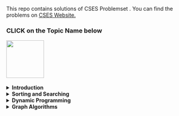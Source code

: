 This repo contains solutions of CSES Problemset . You can find the problems on [CSES Website.](https://cses.fi/)

<h3>CLICK on the Topic Name below </h3>
<img width = "100px" align = "center" src = "https://cdn.dribbble.com/users/729829/screenshots/3975065/media/af0e87e1f3254324eeb80e489403c445.gif"> <br> <br>
<details>
<summary> <b>Introduction</b></summary>

1. [CSES Apple Division](https://github.com/khalid586/CSES-Problemset-solutions/blob/main/1.Intoductory/CSES%20Apple%20Division.cpp)
1. [CSES Permutations](https://github.com/khalid586/CSES-Problemset-solutions/blob/main/1.Intoductory/CSES%20Permutations.cpp)
1. [CSES Repetitions](https://github.com/khalid586/CSES-Problemset-solutions/blob/main/1.Intoductory/CSES%20Repetitions.cpp)
1. [CSES Trailing Zeros](https://github.com/khalid586/CSES-Problemset-solutions/blob/main/1.Intoductory/CSES%20Trailing%20Zeros.cpp)
1. [CSES Two Knights](https://github.com/khalid586/CSES-Problemset-solutions/blob/main/1.Intoductory/CSES%20Two%20Knights.cpp)
1. [CSES Two Sets](https://github.com/khalid586/CSES-Problemset-solutions/blob/main/1.Intoductory/CSES%20Two%20Sets.cpp)
1. [CSES Weird Algorithm](https://github.com/khalid586/CSES-Problemset-solutions/blob/main/1.Intoductory/CSES%20Weird%20Algorithm.cpp)
1. [CSES creating strings](https://github.com/khalid586/CSES-Problemset-solutions/blob/main/1.Intoductory/CSES%20creating%20strings.cpp)
1. [CSES palindrome reorder](https://github.com/khalid586/CSES-Problemset-solutions/blob/main/1.Intoductory/CSES%20palindrome%20reorder.cpp)
1. [CSES Bit Strings](https://github.com/khalid586/CSES-Problemset-solutions/blob/main/1.Intoductory/CSES%20Bit%20Strings.cpp)
1. [CSES Coin Piles](https://github.com/khalid586/CSES-Problemset-solutions/blob/main/1.Intoductory/CSES%20Coin%20Piles.cpp)
1. [CSES Increasing Array](https://github.com/khalid586/CSES-Problemset-solutions/blob/main/1.Intoductory/CSES%20Increasing%20Array.cpp)
1. [CSES Missing Number](https://github.com/khalid586/CSES-Problemset-solutions/blob/main/1.Intoductory/CSES%20Missing%20Number.cpp)
1. [CSES Number Spiral](https://github.com/khalid586/CSES-Problemset-solutions/blob/main/1.Intoductory/CSES%20Number%20Spiral.cpp)
</details>

<details>
<summary> 
<b>Sorting and Searching</b></summary>

1. [CSES Collecting Numbers](https://github.com/khalid586/CSES-Problemset-solutions/blob/main/2.Sorting%20and%20Searching/CSES%20Collecting%20Numbers.cpp)
1. [CSES Maximum Subarray Sum](https://github.com/khalid586/CSES-Problemset-solutions/blob/main/2.Sorting%20and%20Searching/CSES%20Maximum%20Subarray%20Sum.cpp)
1. [CSES Movie Festival](https://github.com/khalid586/CSES-Problemset-solutions/blob/main/2.Sorting%20and%20Searching/CSES%20Movie%20Festival.cpp)
1. [CSES Restaurant Customers](https://github.com/khalid586/CSES-Problemset-solutions/blob/main/2.Sorting%20and%20Searching/CSES%20Restaurant%20Customers.cpp)
1. [CSES Stick Lengths](https://github.com/khalid586/CSES-Problemset-solutions/blob/main/2.Sorting%20and%20Searching/CSES%20Stick%20Lengths.cpp)
1. [CSES Sum of Two Values](https://github.com/khalid586/CSES-Problemset-solutions/blob/main/2.Sorting%20and%20Searching/CSES%20Sum%20of%20Two%20Values.cpp)
1. [CSES Towers](https://github.com/khalid586/CSES-Problemset-solutions/blob/main/2.Sorting%20and%20Searching/CSES%20Towers.cpp)
1. [CSES apartments](https://github.com/khalid586/CSES-Problemset-solutions/blob/main/2.Sorting%20and%20Searching/CSES%20apartments.cpp)
1. [CSES concert tickets](https://github.com/khalid586/CSES-Problemset-solutions/blob/main/2.Sorting%20and%20Searching/CSES%20concert%20tickets.cpp)
1. [Distinct Numbers](https://github.com/khalid586/CSES-Problemset-solutions/blob/main/2.Sorting%20and%20Searching/Distinct%20Numbers.cpp)

</details>

<details>
<summary> 
<b> Dynamic Programming </b></summary>

1. [CSES Coin Combinations I](https://github.com/khalid586/CSES-Problemset-solutions/blob/main/3.Dynamic%20Programming/CSES%20Coin%20Combinations%20I.cpp)
1. [CSES Coin Combinations II](https://github.com/khalid586/CSES-Problemset-solutions/blob/main/3.Dynamic%20Programming/CSES%20Coin%20Combinations%20II.cpp)
1. [CSES Dice Combinations](https://github.com/khalid586/CSES-Problemset-solutions/blob/main/3.Dynamic%20Programming/CSES%20Dice%20Combinations.cpp)
1. [CSES Grid Paths](https://github.com/khalid586/CSES-Problemset-solutions/blob/main/3.Dynamic%20Programming/CSES%20Grid%20Paths.cpp)
1. [CSES Removing Digits](https://github.com/khalid586/CSES-Problemset-solutions/blob/main/3.Dynamic%20Programming/CSES%20Removing%20Digits.cpp)

</details>

<details>
<summary> 
<b>Graph Algorithms</b></summary>

</details>